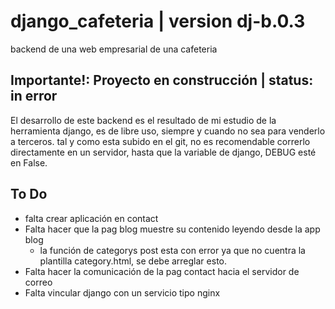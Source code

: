 # django_cafeteria | version dj-b.0.3
backend de una web empresarial de una cafeteria

## Importante!: Proyecto en construcción | status: in error

El desarrollo de este backend es el resultado de mi estudio de la herramienta django, es de libre uso, siempre y cuando no sea para venderlo a terceros.
tal y como esta subido en el git, no es recomendable correrlo directamente en un servidor, hasta que la variable de django, DEBUG esté en False.

## To Do
- falta crear aplicación en contact
- Falta hacer que la pag blog muestre su contenido leyendo desde la app blog
    - la función de categorys post esta con error ya que no cuentra la plantilla category.html, se debe arreglar esto.
- Falta hacer la comunicación de la pag contact hacia el servidor de correo
- Falta vincular django con un servicio tipo nginx 